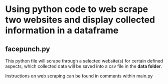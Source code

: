# Using python code to web scrape two websites and display collected information in a dataframe

## facepunch.py
This python file will scrape through a selected website(s) for certain defined aspects, which collected data will be saved into a csv file in the **data folder**.  

Instructions on web scraping can be found in comments within main.py